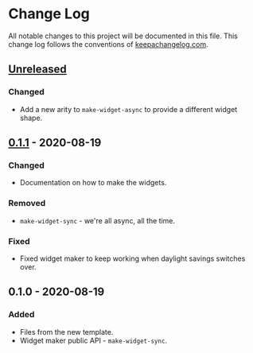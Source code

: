 # Change Log
All notable changes to this project will be documented in this file. This change log follows the conventions of [keepachangelog.com](http://keepachangelog.com/).

## [Unreleased]
### Changed
- Add a new arity to `make-widget-async` to provide a different widget shape.

## [0.1.1] - 2020-08-19
### Changed
- Documentation on how to make the widgets.

### Removed
- `make-widget-sync` - we're all async, all the time.

### Fixed
- Fixed widget maker to keep working when daylight savings switches over.

## 0.1.0 - 2020-08-19
### Added
- Files from the new template.
- Widget maker public API - `make-widget-sync`.

[Unreleased]: https://github.com/your-name/chunk/compare/0.1.1...HEAD
[0.1.1]: https://github.com/your-name/chunk/compare/0.1.0...0.1.1
